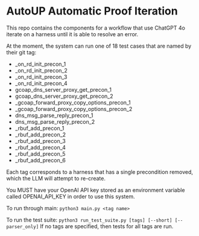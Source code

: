 # AutoUP Automatic Proof Iteration

This repo contains the components for a workflow that use ChatGPT 4o iterate on a harness until it is able to resolve an error.

At the moment, the system can run one of 18 test cases that are named by their git tag:
- _on_rd_init_precon_1
- _on_rd_init_precon_2
- _on_rd_init_precon_3
- _on_rd_init_precon_4
- gcoap_dns_server_proxy_get_precon_1
- gcoap_dns_server_proxy_get_precon_2
- _gcoap_forward_proxy_copy_options_precon_1
- _gcoap_forward_proxy_copy_options_precon_2
- dns_msg_parse_reply_precon_1
- dns_msg_parse_reply_precon_2
- _rbuf_add_precon_1
- _rbuf_add_precon_2
- _rbuf_add_precon_3
- _rbuf_add_precon_4
- _rbuf_add_precon_5
- _rbuf_add_precon_6

Each tag corresponds to a harness that has a single precondition removed, which the LLM will attempt to re-create.

You MUST have your OpenAI API key stored as an environment variable called OPENAI_API_KEY in order to use this system.

To run through main:
`python3 main.py <tag name>`

To run the test suite:
`python3 run_test_suite.py [tags] [--short] [--parser_only]`
If no tags are specified, then tests for all tags are run.